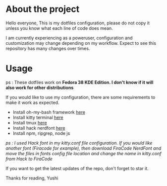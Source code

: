 # About the project 
Hello everyone,
This is my dotfiles configuration, please do not copy it unless you know what
each line of code does mean.

I am currently experiencing as a poweruser, configuration and customization
may change depending on my workflow. Expect to see this repository has many
changes over times.

# Usage 

ps : These dotfiles work on **Fedora 38 KDE Edition. I don't know if it will 
also work for other distributions**

If you would like to use my configuration, there are some requirements to make 
it work as expected.

- Install oh-my-bash framework [here](https://ohmybash.nntoan.com/)
- Install kitty terminal [here](https://sw.kovidgoyal.net/kitty/binary/)
- Install tmux [here](https://github.com/tmux/tmux/wiki/Installing)
- Install hack nerdfont [here](https://www.nerdfonts.com/font-downloads)
- Install npm, ripgrep, node js

*ps : I used Hack font in my kitty.conf file configuration. If you would like
another font (Firacode for example), then download FiraCode NerdFont and move
the files in fonts config file location and change the name in kitty.conf from
Hack to FiraCode*

If you want to get the latest updates of the repo, don't forget to star it.

Thanks for reading,
Yushi
